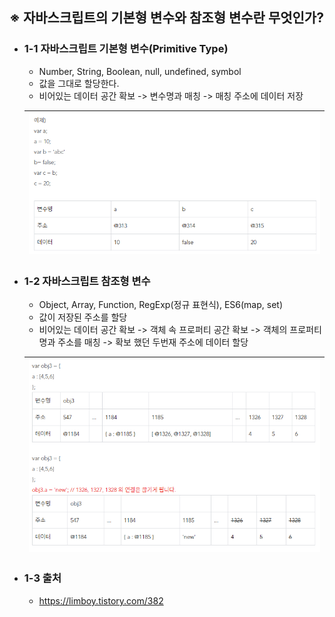 ## ※ 자바스크립트의 기본형 변수와 참조형 변수란 무엇인가?

-   ### 1-1 자바스크립트 기본형 변수(Primitive Type)

    -   Number, String, Boolean, null, undefined, symbol
    -   값을 그대로 할당한다.
    -   비어있는 데이터 공간 확보 -> 변수명과 매칭 -> 매칭 주소에 데이터 저장

    | ![img](./img/javascript_2_1.png) |
    | -------------------------------- |


-   ### 1-2 자바스크립트 참조형 변수

    -   Object, Array, Function, RegExp(정규 표현식), ES6(map, set)
    -   값이 저장된 주소를 할당
    -   비어있는 데이터 공간 확보 -> 객체 속 프로퍼티 공간 확보 -> 객체의 프로퍼티 명과 주소를 매칭 -> 확보 했던 두번재 주소에 데이터 할당

    | ![img](./img/javascript_2_2.png) |
    | -------------------------------- |


-   ### 1-3 출처
    -   https://limboy.tistory.com/382
